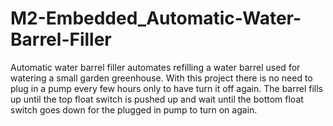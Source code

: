# M2-Embedded_Automatic-Water-Barrel-Filler
Automatic water barrel filler automates refilling a water barrel used for watering a small garden greenhouse. With this project there is no need to plug in a pump every few hours only to have turn it off again. The barrel fills up until the top float switch is pushed up and wait until the bottom float switch goes down for the plugged in pump to turn on again.
